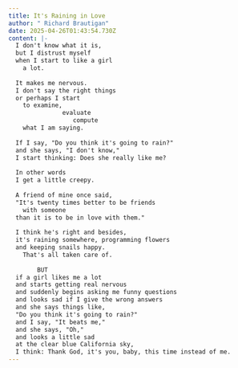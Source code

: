 ```yaml
---
title: It's Raining in Love
author: " Richard Brautigan"
date: 2025-04-26T01:43:54.730Z
content: |-
  I don't know what it is,
  but I distrust myself
  when I start to like a girl
    a lot.
   
  It makes me nervous.
  I don't say the right things
  or perhaps I start
    to examine,
               evaluate
                  compute
    what I am saying.
   
  If I say, "Do you think it's going to rain?"
  and she says, "I don't know,"
  I start thinking: Does she really like me?
   
  In other words
  I get a little creepy.
   
  A friend of mine once said,
  "It's twenty times better to be friends
    with someone
  than it is to be in love with them."
   
  I think he's right and besides,
  it's raining somewhere, programming flowers
  and keeping snails happy.
    That's all taken care of.
   
        BUT
  if a girl likes me a lot
  and starts getting real nervous
  and suddenly begins asking me funny questions
  and looks sad if I give the wrong answers
  and she says things like,
  "Do you think it's going to rain?"
  and I say, "It beats me,"
  and she says, "Oh,"
  and looks a little sad
  at the clear blue California sky,
  I think: Thank God, it's you, baby, this time instead of me.
---
```

